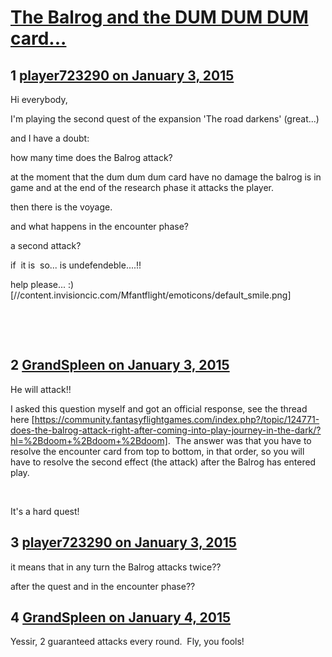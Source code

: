 # [The Balrog and the DUM DUM DUM card...](https://community.fantasyflightgames.com/topic/130707-the-balrog-and-the-dum-dum-dum-card/)

## 1 [player723290 on January 3, 2015](https://community.fantasyflightgames.com/topic/130707-the-balrog-and-the-dum-dum-dum-card/?do=findComment&comment=1391084)

Hi everybody,

I'm playing the second quest of the expansion 'The road darkens' (great...)

and I have a doubt:

how many time does the Balrog attack?

at the moment that the dum dum dum card have no damage the balrog is in game and at the end of the research phase it attacks the player.

then there is the voyage.

and what happens in the encounter phase?

a second attack?

if  it is  so... is undefendeble....!! 

help please... :) [//content.invisioncic.com/Mfantflight/emoticons/default_smile.png]

 

 

## 2 [GrandSpleen on January 3, 2015](https://community.fantasyflightgames.com/topic/130707-the-balrog-and-the-dum-dum-dum-card/?do=findComment&comment=1391158)

He will attack!!

I asked this question myself and got an official response, see the thread here [https://community.fantasyflightgames.com/index.php?/topic/124771-does-the-balrog-attack-right-after-coming-into-play-journey-in-the-dark/?hl=%2Bdoom+%2Bdoom+%2Bdoom].  The answer was that you have to resolve the encounter card from top to bottom, in that order, so you will have to resolve the second effect (the attack) after the Balrog has entered play.

 

It's a hard quest!

## 3 [player723290 on January 3, 2015](https://community.fantasyflightgames.com/topic/130707-the-balrog-and-the-dum-dum-dum-card/?do=findComment&comment=1391254)

it means that in any turn the Balrog attacks twice??

after the quest and in the encounter phase??

## 4 [GrandSpleen on January 4, 2015](https://community.fantasyflightgames.com/topic/130707-the-balrog-and-the-dum-dum-dum-card/?do=findComment&comment=1391358)

Yessir, 2 guaranteed attacks every round.  Fly, you fools!

